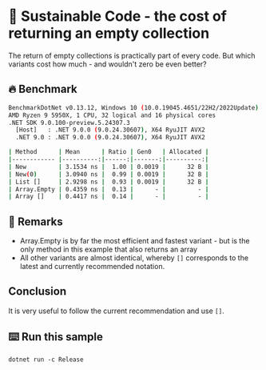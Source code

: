 # 🌳 Sustainable Code - the cost of returning an empty collection

The return of empty collections is practically part of every code. But which variants cost how much - and wouldn't zero be even better?

## 🔥 Benchmark

```sh
BenchmarkDotNet v0.13.12, Windows 10 (10.0.19045.4651/22H2/2022Update)
AMD Ryzen 9 5950X, 1 CPU, 32 logical and 16 physical cores
.NET SDK 9.0.100-preview.5.24307.3
  [Host]   : .NET 9.0.0 (9.0.24.30607), X64 RyuJIT AVX2
  .NET 9.0 : .NET 9.0.0 (9.0.24.30607), X64 RyuJIT AVX2

| Method      | Mean      | Ratio | Gen0   | Allocated |
|------------ |----------:|------:|-------:|----------:|
| New         | 3.1534 ns |  1.00 | 0.0019 |      32 B |
| New(0)      | 3.0940 ns |  0.99 | 0.0019 |      32 B |
| List []     | 2.9298 ns |  0.93 | 0.0019 |      32 B |
| Array.Empty | 0.4359 ns |  0.13 |      - |         - |
| Array []    | 0.4417 ns |  0.14 |      - |         - |
```

## 🏁 Remarks

- Array.Empty is by far the most efficient and fastest variant - but is the only method in this example that also returns an array
- All other variants are almost identical, whereby `[]` corresponds to the latest and currently recommended notation.

## Conclusion

It is very useful to follow the current recommendation and use `[]`.

## ⌨️ Run this sample

```shell
dotnet run -c Release
```
